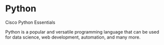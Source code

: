 # Python
Cisco Python Essentials 

Python is a popular and versatile programming language that can be used for data science, web development, automation, and many more.

